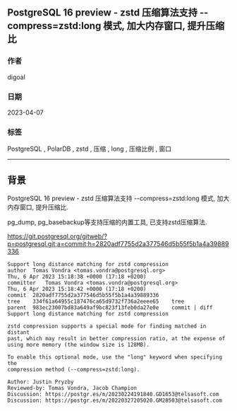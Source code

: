 ## PostgreSQL 16 preview - zstd 压缩算法支持 --compress=zstd:long 模式, 加大内存窗口, 提升压缩比      
                                                                                                        
### 作者                                                                                  
digoal                                                                                  
                                                                                  
### 日期                                                                                  
2023-04-07                                                                              
                                                                        
### 标签                                                                                  
PostgreSQL , PolarDB , zstd , 压缩 , long , 压缩比例 , 窗口       
                                                                                  
----                                                                                  
                                                                                  
## 背景    
PostgreSQL 16 preview - zstd 压缩算法支持 --compress=zstd:long 模式, 加大内存窗口, 提升压缩比.   
  
pg_dump, pg_basebackup等支持压缩的内置工具, 已支持zstd压缩算法.        
  
https://git.postgresql.org/gitweb/?p=postgresql.git;a=commit;h=2820adf7755d2a377546d5b55f5b1a4a39889336  
  
```  
Support long distance matching for zstd compression  
author	Tomas Vondra <tomas.vondra@postgresql.org>	  
Thu, 6 Apr 2023 15:18:38 +0000 (17:18 +0200)  
committer	Tomas Vondra <tomas.vondra@postgresql.org>	  
Thu, 6 Apr 2023 15:18:42 +0000 (17:18 +0200)  
commit	2820adf7755d2a377546d5b55f5b1a4a39889336  
tree	334f61a64955c187476ca65d9732f736a2eeee65	tree  
parent	983ec23007bd83a649af9bc823f13feb0da27e0e	commit | diff  
Support long distance matching for zstd compression  
  
zstd compression supports a special mode for finding matched in distant  
past, which may result in better compression ratio, at the expense of  
using more memory (the window size is 128MB).  
  
To enable this optional mode, use the "long" keyword when specifying the  
compression method (--compress=zstd:long).  
  
Author: Justin Pryzby  
Reviewed-by: Tomas Vondra, Jacob Champion  
Discussion: https://postgr.es/m/20230224191840.GD1653@telsasoft.com  
Discussion: https://postgr.es/m/20220327205020.GM28503@telsasoft.com  
```  
  
  
